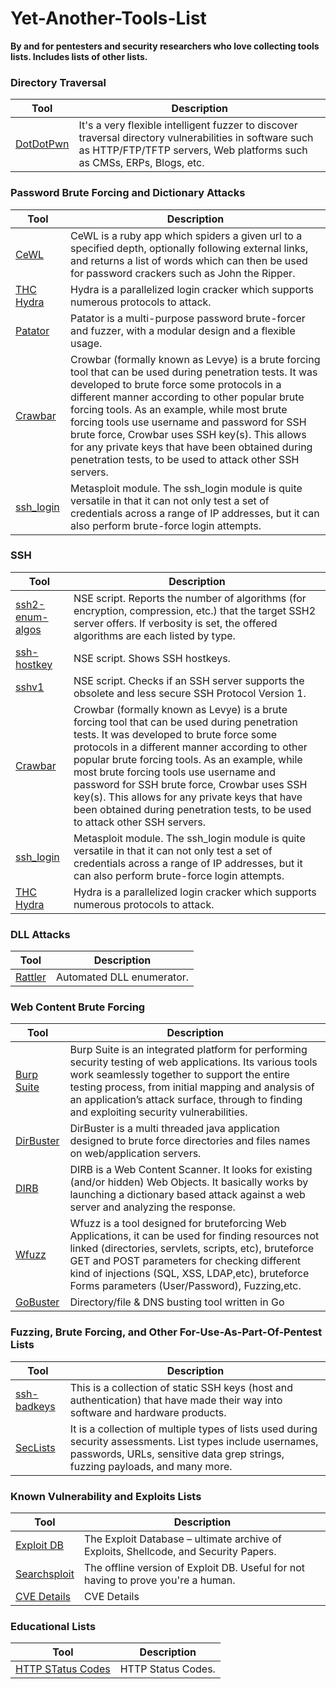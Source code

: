 # Yet-Another-Tools-List

**By and for pentesters and security researchers who love collecting tools lists. Includes lists of other lists.** 


### Directory Traversal

Tool | Description
---- | ----
[DotDotPwn](https://github.com/wireghoul/dotdotpwn) 			| It's a very flexible intelligent fuzzer to discover traversal directory vulnerabilities in software such as HTTP/FTP/TFTP servers, Web platforms such as CMSs, ERPs, Blogs, etc.

### Password Brute Forcing and Dictionary Attacks

Tool | Description
---- | ----
[CeWL](https://tools.kali.org/password-attacks/cewl) 			| CeWL is a ruby app which spiders a given url to a specified depth, optionally following external links, and returns a list of words which can then be used for password crackers such as John the Ripper.
[THC Hydra](https://tools.kali.org/password-attacks/hydra)								| Hydra is a parallelized login cracker which supports numerous protocols to attack.
[Patator](https://tools.kali.org/password-attacks/patator)								| Patator is a multi-purpose password brute-forcer and fuzzer, with a modular design and a flexible usage. 
[Crawbar](https://github.com/galkan/crowbar)								| Crowbar (formally known as Levye) is a brute forcing tool that can be used during penetration tests. It was developed to brute force some protocols in a different manner according to other popular brute forcing tools. As an example, while most brute forcing tools use username and password for SSH brute force, Crowbar uses SSH key(s). This allows for any private keys that have been obtained during penetration tests, to be used to attack other SSH servers.
[ssh_login](https://www.offensive-security.com/metasploit-unleashed/scanner-ssh-auxiliary-modules/)								| Metasploit module. The ssh_login module is quite versatile in that it can not only test a set of credentials across a range of IP addresses, but it can also perform brute-force login attempts. 

### SSH

Tool | Description
---- | ----
[ssh2-enum-algos](https://nmap.org/nsedoc/scripts/ssh2-enum-algos.html) 			| NSE script. Reports the number of algorithms (for encryption, compression, etc.) that the target SSH2 server offers. If verbosity is set, the offered algorithms are each listed by type.
[ssh-hostkey](https://nmap.org/nsedoc/scripts/ssh-hostkey.html) 			| NSE script. Shows SSH hostkeys.
[sshv1](https://nmap.org/nsedoc/scripts/sshv1.html) 			| NSE script. Checks if an SSH server supports the obsolete and less secure SSH Protocol Version 1.
[Crawbar](https://github.com/galkan/crowbar)								| Crowbar (formally known as Levye) is a brute forcing tool that can be used during penetration tests. It was developed to brute force some protocols in a different manner according to other popular brute forcing tools. As an example, while most brute forcing tools use username and password for SSH brute force, Crowbar uses SSH key(s). This allows for any private keys that have been obtained during penetration tests, to be used to attack other SSH servers.
[ssh_login](https://www.offensive-security.com/metasploit-unleashed/scanner-ssh-auxiliary-modules/)								| Metasploit module. The ssh_login module is quite versatile in that it can not only test a set of credentials across a range of IP addresses, but it can also perform brute-force login attempts. 
[THC Hydra](https://tools.kali.org/password-attacks/hydra)								| Hydra is a parallelized login cracker which supports numerous protocols to attack.

### DLL Attacks

Tool | Description
---- | ----
[Rattler](https://github.com/sensepost/rattler) 			| Automated DLL enumerator.

### Web Content Brute Forcing

Tool | Description
---- | ----
[Burp Suite](https://tools.kali.org/web-applications/burpsuite) 			| Burp Suite is an integrated platform for performing security testing of web applications. Its various tools work seamlessly together to support the entire testing process, from initial mapping and analysis of an application’s attack surface, through to finding and exploiting security vulnerabilities.
[DirBuster](https://tools.kali.org/web-applications/DirBuster) 			| DirBuster is a multi threaded java application designed to brute force directories and files names on web/application servers.
[DIRB](https://tools.kali.org/web-applications/dirb) 			| DIRB is a Web Content Scanner. It looks for existing (and/or hidden) Web Objects. It basically works by launching a dictionary based attack against a web server and analyzing the response.
[Wfuzz](https://tools.kali.org/web-applications/wfuzz) 			| Wfuzz is a tool designed for bruteforcing Web Applications, it can be used for finding resources not linked (directories, servlets, scripts, etc), bruteforce GET and POST parameters for checking different kind of injections (SQL, XSS, LDAP,etc), bruteforce Forms parameters (User/Password), Fuzzing,etc.
[GoBuster](https://github.com/OJ/gobuster) 			| Directory/file & DNS busting tool written in Go


### Fuzzing, Brute Forcing, and Other For-Use-As-Part-Of-Pentest Lists

Tool | Description
---- | ----
[ssh-badkeys](https://github.com/rapid7/ssh-badkeys) 			| This is a collection of static SSH keys (host and authentication) that have made their way into software and hardware products. 
[SecLists](https://github.com/danielmiessler/SecLists) 			|  It is a collection of multiple types of lists used during security assessments. List types include usernames, passwords, URLs, sensitive data grep strings, fuzzing payloads, and many more.


### Known Vulnerability and Exploits Lists

Tool | Description
---- | ----
[Exploit DB](https://www.exploit-db.com/) 			|  The Exploit Database – ultimate archive of Exploits, Shellcode, and Security Papers.
[Searchsploit](https://www.exploit-db.com/searchsploit/) 			|  The offline version of Exploit DB. Useful for not having to prove you're a human.
[CVE Details](http://www.cvedetails.com/) 			|  CVE Details



### Educational Lists

Tool | Description
---- | ----
[HTTP STatus Codes](https://en.wikipedia.org/wiki/List_of_HTTP_status_codes) 			|  HTTP Status Codes.


